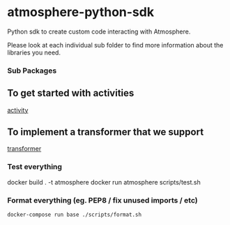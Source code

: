 # atmosphere-python-sdk
Python sdk to create custom code interacting with Atmosphere.

Please look at each individual sub folder to find more information about
the libraries you need.

### Sub Packages
## To get started with activities
[activity](/atmosphere/activity)

## To implement a transformer that we support
[transformer](/atmosphere/transformer)

### Test everything
docker build . -t atmosphere
docker run atmosphere scripts/test.sh

### Format everything (eg. PEP8 / fix unused imports / etc)
```shell
docker-compose run base ./scripts/format.sh
```

